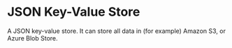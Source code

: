 # JSON Key-Value Store

A JSON key-value store. 
It can store all data in (for example) Amazon S3, or Azure Blob Store.
